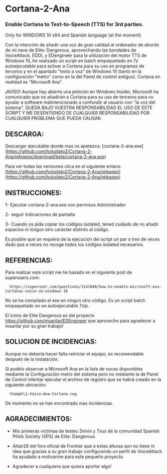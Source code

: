 # Cortana-2-Ana
### Enable Cortana to Text-to-Speech (TTS) for 3rd parties.
Only for WINDOWS 10 x64 and Spanish language (at the moment)

Con la intención de añadir una voz de gran calidad al ordenador de abordo de mi nave de Elite: Dangerous, aprovechando las bondades de VoiceAttack, EDDI, y EDengineer para la utilización del motor TTS de Windows 10, he realizado un script en batch empaquetado en 7z autoejecutable para activar a Cortana para su uso en programas de terceros y en el apartado "texto a voz" de Windows 10 (tanto en la configuración "metro" como en la del Panel de control antíguo). Cortana en realidad es "Microsoft Ana".

¡AVISO! Aunque hay abierta una petición en Windows Insider, Microsoft ha comunicado que no añadirán a Cortana para su uso de terceros para no ayudar a software malintencionado a confundir al usuario con "la voz del sistema". QUEDA BAJO VUESTRA RESPONSABILIDAD EL USO DE ESTE SCRIPT Y ME DESENTIENDO DE CUALQUIER RESPONSABILIDAD POR CUALQUIER PROBLEMA QUE PUEDA CAUSAR.

## DESCARGA:

Descargar ejecutable donde mas os apetezca: 
[cortana-2-ana.exe] (https://github.com/hoksilato2/Cortana-2-Ana/releases/download/beta/cortana-2-ana.exe)

Para ver todas las versiones clica en el siguiente enlace:
[https://github.com/hoksilato2/Cortana-2-Ana/releases] (https://github.com/hoksilato2/Cortana-2-Ana/releases)


## INSTRUCCIONES:

1- Ejecutar cortana-2-ana.exe con permisos Administrador

2- seguir indicaciones de pantalla

3- Cuando os pida copiar los códigos isolated, tened cuidado de no añadir espacios ni ningun otro carácter distinto al código.


Es posible que se requiera de la ejecución del script un par o tres de veces dado que a veces no recoge todos los códigos isolated necesarios.

## REFERENCIAS:

Para realizar este script me he basado en el siguiente post de superusers.com:

      https://superuser.com/questions/1141840/how-to-enable-microsoft-eva-cortanas-voice-on-windows-10

No se ha compilado el exe en ningun otro código. Es un script batch empaquetado en un autoejecutable 7zip.

El icono de Elite Dangerous es del proyecto https://github.com/msarilar/EDEngineer que aprovecho para agradecer a msarilar por su gran trabajo!


## SOLUCION DE INCIDENCIAS:

Aunque no debería hacer falta reiniciar el equipo, es recomendable después de la instalación.

Si podéis observar a Microsoft Ana en la lista de voces disponibles mediante la Configuración metro del sistema pero no mediante la de Panel de Control intentar ejecutar el archivo de registro que se habrá creado en la siguiente ubicación:

      %temp%\1-Voice-Ana-Cortana.reg
      
      
      
De momento no se han encontrado mas incidencias.


## AGRADECIMIENTOS:

- Mis primeras víctimas de testeo Zelvin y Txus de la comunidad Spanish Pilots Society (SPS) de Elite: Dangerous.
- Altair28 del foro oficial de Frontier que a estas alturas aun no tiene ni idea que gracias a su gran trabajo configurando un perfil de VoiceAttack ha ayudado a motivarme para este pequeño proyecto.

- Agradecer a cualquiera que quiera aportar algo!
